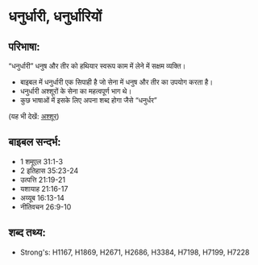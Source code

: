 # धनुर्धारी, धनुर्धारियों #

## परिभाषा: ##

“धनुर्धारी” धनुष और तीर को हथियार स्वरूप काम में लेने में सक्षम व्यक्ति।

* बाइबल में धनुर्धारी एक सिपाही है जो सेना में धनुष और तीर का उपयोग करता है।
* धनुर्धारी अश्शूरों के सेना का महत्वपूर्ण भाग थे।
* कुछ भाषाओं में इसके लिए अपना शब्द होगा जैसे “धनुर्धर”

(यह भी देखें: [अश्शूर](../assyria.md))

## बाइबल सन्दर्भ: ##

* 1 शमूएल 31:1-3
* 2 इतिहास 35:23-24
* उत्पत्ति 21:19-21
* यशायाह 21:16-17
* अय्यूब 16:13-14
* नीतिवचन 26:9-10

## शब्द तथ्य: ##

* Strong's: H1167, H1869, H2671, H2686, H3384, H7198, H7199, H7228
